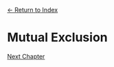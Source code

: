 [← Return to Index](https://github.com/kspra3/FIT3143-Notes)

# Mutual Exclusion

[Next Chapter](https://github.com/kspra3/FIT3143-Notes/blob/master/Notes/06%20-%20Deadlocks.md)

